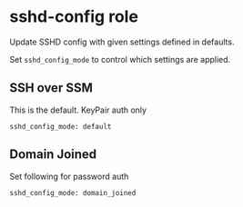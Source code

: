 # sshd-config role

Update SSHD config with given settings defined in defaults.

Set `sshd_config_mode` to control which settings are applied.

## SSH over SSM

This is the default. KeyPair auth only

```
sshd_config_mode: default
```

## Domain Joined

Set following for password auth

```
sshd_config_mode: domain_joined
```
